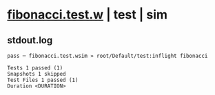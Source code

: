 # [fibonacci.test.w](../../../../../../tests/sdk_tests/math/fibonacci.test.w) | test | sim

## stdout.log
```log
pass ─ fibonacci.test.wsim » root/Default/test:inflight fibonacci

Tests 1 passed (1)
Snapshots 1 skipped
Test Files 1 passed (1)
Duration <DURATION>
```

